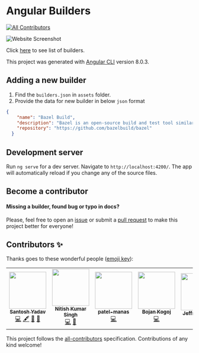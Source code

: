 # Angular Builders
[![All Contributors](https://img.shields.io/badge/all_contributors-2-orange.svg?style=flat-square)](#contributors-)

![Website Screenshot](screenshot.png)

Click [here](https://angular-builders.dev) to see list of builders.

This project was generated with [Angular CLI](https://github.com/angular/angular-cli) version 8.0.3.

## Adding a new builder

1. Find the `builders.json` in `assets` folder.
2. Provide the data for new builder in below `json` format

```json
{
    "name": "Bazel Build",
    "description": "Bazel is an open-source build and test tool similar to Make, Maven, and Gradle. It uses a human-readable, high-level build language. Bazel supports projects in multiple languages and builds outputs for multiple platforms. Bazel supports large codebases across multiple repositories, and large numbers of users.",
    "repository": "https://github.com/bazelbuild/bazel"
  }
```

## Development server

Run `ng serve` for a dev server. Navigate to `http://localhost:4200/`. The app will automatically reload if you change any of the source files.


## Become a contributor

#### Missing a builder, found bug or typo in docs?

Please, feel free to open an [issue](https://github.com/santoshyadav198613/angular-builder/issues)
or submit a [pull request](https://github.com/santoshyadav198613/angular-builder/pulls) to make this project better for everyone!

## Contributors ✨

Thanks goes to these wonderful people ([emoji key](https://allcontributors.org/docs/en/emoji-key)):

<!-- ALL-CONTRIBUTORS-LIST:START - Do not remove or modify this section -->
<!-- prettier-ignore-start -->
<!-- markdownlint-disable -->
<table>
  <tr>
    <td align="center"><a href="http://santoshyadavblog.com"><img src="https://avatars3.githubusercontent.com/u/11923975?v=4" width="100px;" alt=""/><br /><sub><b>Santosh Yadav</b></sub></a><br /><a href="https://github.com/ngx-builders/angular-builder/commits?author=santoshyadav198613" title="Code">💻</a> <a href="#content-santoshyadav198613" title="Content">🖋</a> <a href="#design-santoshyadav198613" title="Design">🎨</a> <a href="https://github.com/ngx-builders/angular-builder/commits?author=santoshyadav198613" title="Documentation">📖</a></td>
    <td align="center"><a href="https://www.youtube.com/c/NitishKumarSingh"><img src="https://avatars2.githubusercontent.com/u/15886737?v=4" width="100px;" alt=""/><br /><sub><b>Nitish Kumar Singh</b></sub></a><br /><a href="https://github.com/ngx-builders/angular-builder/commits?author=nitishk72" title="Code">💻</a> <a href="#design-nitishk72" title="Design">🎨</a></td>
    <td align="center"><a href="https://github.com/patel-manas"><img src="https://avatars1.githubusercontent.com/u/40213997?v=4" width="100px;" alt=""/><br /><sub><b>patel-manas</b></sub></a><br /><a href="https://github.com/ngx-builders/angular-builder/commits?author=patel-manas" title="Code">💻</a></td>
    <td align="center"><a href="https://github.com/BojanKogoj"><img src="https://avatars3.githubusercontent.com/u/634075?v=4" width="100px;" alt=""/><br /><sub><b>Bojan Kogoj</b></sub></a><br /><a href="https://github.com/ngx-builders/angular-builder/commits?author=BojanKogoj" title="Code">💻</a></td>
    <td align="center"><a href="https://jefiozie.github.io"><img src="https://avatars0.githubusercontent.com/u/17835373?v=4" width="100px;" alt=""/><br /><sub><b>Jeffrey Bosch</b></sub></a><br /><a href="https://github.com/ngx-builders/angular-builder/commits?author=Jefiozie" title="Documentation">📖</a></td>
  </tr>
</table>

<!-- markdownlint-enable -->
<!-- prettier-ignore-end -->
<!-- ALL-CONTRIBUTORS-LIST:END -->

This project follows the [all-contributors](https://github.com/all-contributors/all-contributors) specification. Contributions of any kind welcome!
